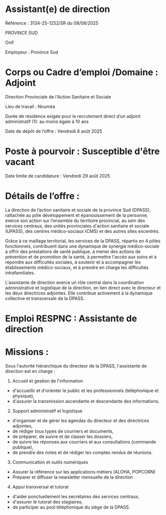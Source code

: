 
# Assistant(e) de direction

Référence : 3134-25-1252/SR du 08/08/2025

PROVINCE SUD

Onif

Employeur : Province Sud

# Corps ou Cadre d’emploi /Domaine : Adjoint

Direction Provinciale de l'Action Sanitaire et Sociale

Lieu de travail : Nouméa

Durée de résidence exigée pour le recrutement direct d’un adjoint administratif (1): au moins égale à 10 ans

Date de dépôt de l’offre : Vendredi 8 août 2025

# Poste à pourvoir : Susceptible d'être vacant

Date limite de candidature : Vendredi 29 août 2025

# Détails de l’offre :

La direction de l’action sanitaire et sociale de la province Sud (DPASS), rattachée au pôle développement et épanouissement de la personne, exerce son action sur l’ensemble du territoire provincial, au sein des services centraux, des unités provinciales d'action sanitaire et sociale (UPASS), des centres médico-sociaux (CMS) et des autres sites excentrés.

Grâce à ce maillage territorial, les services de la DPASS, répartis en 4 pôles fonctionnels, contribuent dans une dynamique de synergie médico-sociale à offrir des prestations de santé publique, à mener des actions de prévention et de promotion de la santé, à permettre l'accès aux soins et à répondre aux difficultés sociales, à soutenir et à accompagner les établissements médico-sociaux, et à prendre en charge les difficultés intrafamiliales.

L'assistante de direction exerce un rôle central dans la coordination administrative et logistique de la direction, en lien direct avec le directeur et les deux directrices adjointes. Elle contribue activement à la dynamique collective et transversale de la DPASS.

# Emploi RESPNC : Assistante de direction

# Missions :

Sous l'autorité hiérarchique du directeur de la DPASS, l'assistante de direction est en charge :

1. Accueil et gestion de l'information
- d'accueillir et d'orienter le public et les professionnels (téléphonique et physique),
- d'assurer la transmission ascendante et descendante des informations.
2. Support administratif et logistique
- d'organiser et de gérer les agendas du directeur et des directrices adjointes,
- de rédiger tous types de courriers et documents,
- de préparer, de suivre et de classer les dossiers,
- de suivre les réponses aux courriers et aux consultations (commande publique),
- de prendre des notes et de rédiger les comptes rendus de réunions.
3. Communication et outils numériques
- Assurer la référence sur les applications métiers (ALOHA, POPCORN)
- Préparer et diffuser la newsletter mensuelle de la direction
4. Appui transversal et tutorat
- d'aider ponctuellement les secrétaires des services centraux,
- d'assurer le tutorat des stagiaires,
- de participer au pool téléphonique du siège de la DPASS.
